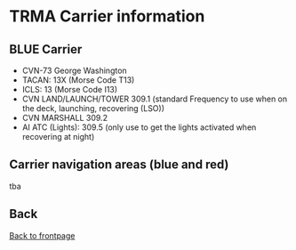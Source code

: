 # TRMA Carrier information

## BLUE Carrier
- CVN-73 George Washington
- TACAN: 13X  (Morse Code T13)
- ICLS: 13    (Morse Code I13)
- CVN LAND/LAUNCH/TOWER 309.1   (standard Frequency to use when on the deck, launching, recovering (LSO))
- CVN MARSHALL 309.2
- AI ATC (Lights): 309.5  (only use to get the lights activated when recovering at night)

## Carrier navigation areas (blue and red)
tba

## Back
[Back to frontpage](https://132nd-vwing.github.io/TRMA_Brief/)



